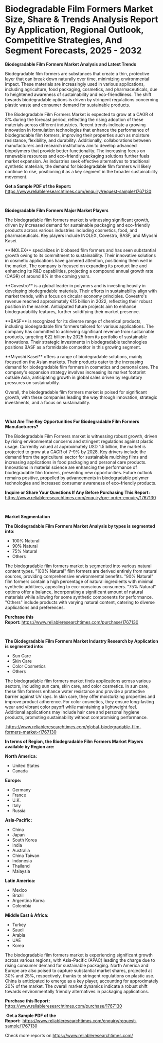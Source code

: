 <p><h1>Biodegradable Film Formers Market Size, Share & Trends Analysis Report By Application, Regional Outlook, Competitive Strategies, And Segment Forecasts, 2025 - 2032</h1></p><p><strong>Biodegradable Film Formers Market Analysis and Latest Trends</strong></p>
<p><p>Biodegradable film formers are substances that create a thin, protective layer that can break down naturally over time, minimizing environmental impact. These materials are increasingly used in various applications, including agriculture, food packaging, cosmetics, and pharmaceuticals, due to heightened awareness of sustainability and eco-friendliness. The shift towards biodegradable options is driven by stringent regulations concerning plastic waste and consumer demand for sustainable products.</p><p>The Biodegradable Film Formers Market is expected to grow at a CAGR of 8% during the forecast period, reflecting the rising adoption of these materials across different industries. Recent trends indicate a growing innovation in formulation technologies that enhance the performance of biodegradable film formers, improving their properties such as moisture resistance, flexibility, and durability. Additionally, collaborations between manufacturers and research institutions aim to develop advanced biopolymers that provide better functionality. The increasing focus on renewable resources and eco-friendly packaging solutions further fuels market expansion. As industries seek effective alternatives to traditional synthetic materials, the demand for biodegradable film formers will likely continue to rise, positioning it as a key segment in the broader sustainability movement.</p></p>
<p><strong>Get a Sample PDF of the Report:&nbsp;</strong> <a href="https://www.reliableresearchtimes.com/enquiry/request-sample/1767130?utm_campaign=2719&utm_medium=2&utm_source=Github&utm_content=ia&utm_term=03042025&utm_id=biodegradable-film-formers">https://www.reliableresearchtimes.com/enquiry/request-sample/1767130</a></p>
<p>&nbsp;</p>
<p><strong>Biodegradable Film Formers Major Market Players</strong></p>
<p><p>The biodegradable film formers market is witnessing significant growth, driven by increased demand for sustainable packaging and eco-friendly products across various industries including cosmetics, food, and pharmaceuticals. Key players include INOLEX, Covestro, BASF, and Miyoshi Kasei.</p><p>**INOLEX** specializes in biobased film formers and has seen substantial growth owing to its commitment to sustainability. Their innovative solutions in cosmetic applications have garnered attention, positioning them well in the market. The company is focused on expanding its product line and enhancing its R&D capabilities, projecting a compound annual growth rate (CAGR) of around 8% in the coming years.</p><p>**Covestro** is a global leader in polymers and is investing heavily in developing biodegradable materials. Their efforts in sustainability align with market trends, with a focus on circular economy principles. Covestro's revenue reached approximately €15 billion in 2022, reflecting their robust position in the market. Anticipated future projects aim to enhance biodegradability features, further solidifying their market presence.</p><p>**BASF** is recognized for its diverse range of chemical products, including biodegradable film formers tailored for various applications. The company has committed to achieving significant revenue from sustainable products, targeting €22 billion by 2025 from its portfolio of sustainable innovations. Their strategic investments in biodegradable technologies positions BASF as a formidable competitor in this growing segment.</p><p>**Miyoshi Kasei** offers a range of biodegradable solutions, mainly focused on the Asian markets. Their products cater to the increasing demand for biodegradable film formers in cosmetics and personal care. The company's expansion strategy involves increasing its market footprint outside Asia, anticipating growth in global sales driven by regulatory pressures on sustainability.</p><p>Overall, the biodegradable film formers market is poised for significant growth, with these companies leading the way through innovation, strategic investments, and a focus on sustainability.</p></p>
<p>&nbsp;</p>
<p><strong>What Are The Key Opportunities For Biodegradable Film Formers Manufacturers?</strong></p>
<p><p>The Biodegradable Film Formers market is witnessing robust growth, driven by rising environmental concerns and stringent regulations against plastic usage. Currently valued at approximately USD 1.5 billion, the market is projected to grow at a CAGR of 7-9% by 2028. Key drivers include the demand from the agricultural sector for sustainable mulching films and increasing applications in food packaging and personal care products. Innovations in material science are enhancing the performance of biodegradable film formers, presenting new opportunities. Future outlook remains positive, propelled by advancements in biodegradable polymer technologies and increased consumer awareness of eco-friendly products.</p></p>
<p><strong>Inquire or Share Your Questions If Any Before Purchasing This Report:</strong> <a href="https://www.reliableresearchtimes.com/enquiry/pre-order-enquiry/1767130?utm_campaign=2719&utm_medium=2&utm_source=Github&utm_content=ia&utm_term=03042025&utm_id=biodegradable-film-formers">https://www.reliableresearchtimes.com/enquiry/pre-order-enquiry/1767130</a></p>
<p>&nbsp;</p>
<p><strong>Market Segmentation</strong></p>
<p><strong>The Biodegradable Film Formers Market Analysis by types is segmented into:</strong></p>
<p><ul><li>100% Natural</li><li>90% Natural</li><li>75% Natural</li><li>Others</li></ul></p>
<p><p>The biodegradable film formers market is segmented into various natural content types. "100% Natural" film formers are derived entirely from natural sources, providing comprehensive environmental benefits. "90% Natural" film formers contain a high percentage of natural ingredients with minimal synthetic additives, appealing to eco-conscious consumers. "75% Natural" options offer a balance, incorporating a significant amount of natural materials while allowing for some synthetic components for performance. "Others" include products with varying natural content, catering to diverse applications and preferences.</p></p>
<p><strong>Purchase this Report:&nbsp;</strong><a href="https://www.reliableresearchtimes.com/purchase/1767130?utm_campaign=2719&utm_medium=2&utm_source=Github&utm_content=ia&utm_term=03042025&utm_id=biodegradable-film-formers">https://www.reliableresearchtimes.com/purchase/1767130</a></p>
<p>&nbsp;</p>
<p><strong>The Biodegradable Film Formers Market Industry Research by Application is segmented into:</strong></p>
<p><ul><li>Sun Care</li><li>Skin Care</li><li>Color Cosmetics</li><li>Others</li></ul></p>
<p><p>The biodegradable film formers market finds applications across various sectors, including sun care, skin care, and color cosmetics. In sun care, these film formers enhance water resistance and provide a protective barrier against UV rays. In skin care, they offer moisturizing properties and improve product adherence. For color cosmetics, they ensure long-lasting wear and vibrant color payoff while maintaining a lightweight feel. Additional applications may include hair care and personal hygiene products, promoting sustainability without compromising performance.</p></p>
<p><a href="https://www.reliableresearchtimes.com/global-biodegradable-film-formers-market-r1767130?utm_campaign=2719&utm_medium=2&utm_source=Github&utm_content=ia&utm_term=03042025&utm_id=biodegradable-film-formers">&nbsp;https://www.reliableresearchtimes.com/global-biodegradable-film-formers-market-r1767130</a></p>
<p><strong>In terms of Region, the Biodegradable Film Formers Market Players available by Region are:</strong></p>
<p>
    <p> <strong> North America: </strong>
        <ul>
            <li>United States</li>
            <li>Canada</li>
        </ul>
        </p> 
    <p> <strong> Europe: </strong>
        <ul>
            <li>Germany</li>
            <li>France</li>
            <li>U.K.</li>
            <li>Italy</li>
            <li>Russia</li>
        </ul>
        </p> 
    <p> <strong> Asia-Pacific: </strong>
        <ul>
            <li>China</li>
            <li>Japan</li>
            <li>South Korea</li>
            <li>India</li>
            <li>Australia</li>
            <li>China Taiwan</li>
            <li>Indonesia</li>
            <li>Thailand</li>
            <li>Malaysia</li>
        </ul>
        </p> 
    <p> <strong> Latin America: </strong>
        <ul>
            <li>Mexico</li>
            <li>Brazil</li>
            <li>Argentina Korea</li>
            <li>Colombia</li>
        </ul>
        </p> 
    <p> <strong> Middle East & Africa: </strong>
        <ul>
            <li>Turkey</li>
            <li>Saudi</li>
            <li>Arabia</li>
            <li>UAE</li>
            <li>Korea</li>
        </ul>
    </p>
    </p>
<p><p>The biodegradable film formers market is experiencing significant growth across various regions, with Asia-Pacific (APAC) leading the charge due to rising consumer demand for sustainable packaging. North America and Europe are also poised to capture substantial market shares, projected at 30% and 25%, respectively, thanks to stringent regulations on plastic use. China is anticipated to emerge as a key player, accounting for approximately 20% of the market. The overall market dynamics indicate a robust shift towards environmentally friendly alternatives in packaging applications.</p></p>
<p><strong>Purchase this Report: </strong><a href="https://www.reliableresearchtimes.com/purchase/1767130?utm_campaign=2719&utm_medium=2&utm_source=Github&utm_content=ia&utm_term=03042025&utm_id=biodegradable-film-formers">https://www.reliableresearchtimes.com/purchase/1767130</a></p>
<p>&nbsp;<strong>Get a Sample PDF of the Report:&nbsp;&nbsp;</strong><a href="https://www.reliableresearchtimes.com/enquiry/request-sample/1767130?utm_campaign=2719&utm_medium=2&utm_source=Github&utm_content=ia&utm_term=03042025&utm_id=biodegradable-film-formers">https://www.reliableresearchtimes.com/enquiry/request-sample/1767130</a></p>
<p><strong></strong></p>
<p>Check more reports on <a href="https://www.reliableresearchtimes.com/?utm_campaign=2719&utm_medium=2&utm_source=Github&utm_content=ia&utm_term=03042025&utm_id=biodegradable-film-formers">https://www.reliableresearchtimes.com/</a></p>